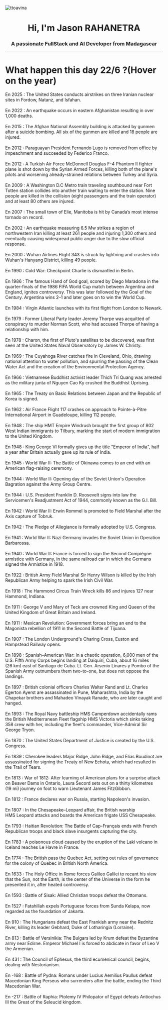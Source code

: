 
<p align="left"> <img src="https://komarev.com/ghpvc/?username=ttoavina&label=Profile%20views&color=0e75b6&style=flat" alt="ttoavina" /> </p>
<h1 align="center">Hi, I'm Jason RAHANETRA</h1>
<h3 align="center">A passionate FullStack and AI Developer from Madagascar</h3>
    
<hr/>
<h1> What happen this day 22/6 ?(Hover on the year)</h1>

En 2025 : The United States conducts airstrikes on three Iranian nuclear sites in Fordow, Natanz, and Isfahan.
<br/><br/>
En 2022 : An earthquake occurs in eastern Afghanistan resulting in over 1,000 deaths.
<br/><br/>
En 2015 : The Afghan National Assembly building is attacked by gunmen after a suicide bombing. All six of the gunmen are killed and 18 people are injured.
<br/><br/>
En 2012 : Paraguayan President Fernando Lugo is removed from office by impeachment and succeeded by Federico Franco.
<br/><br/>
En 2012 : A Turkish Air Force McDonnell Douglas F-4 Phantom II fighter plane is shot down by the Syrian Armed Forces, killing both of the plane's pilots and worsening already-strained relations between Turkey and Syria.
<br/><br/>
En 2009 : A Washington D.C Metro train traveling southbound near Fort Totten station collides into another train waiting to enter the station. Nine people are killed in the collision (eight passengers and the train operator) and at least 80 others are injured.
<br/><br/>
En 2007 : The small town of Elie, Manitoba is hit by Canada’s most intense tornado on record.
<br/><br/>
En 2002 : An earthquake measuring 6.5 Mw strikes a region of northwestern Iran killing at least 261 people and injuring 1,300 others and eventually causing widespread public anger due to the slow official response.
<br/><br/>
En 2000 : Wuhan Airlines Flight 343 is struck by lightning and crashes into Wuhan's Hanyang District, killing 49 people.
<br/><br/>
En 1990 : Cold War: Checkpoint Charlie is dismantled in Berlin.
<br/><br/>
En 1986 : The famous Hand of God goal, scored by Diego Maradona in the quarter-finals of the 1986 FIFA World Cup match between Argentina and England, ignites controversy. This was later followed by the Goal of the Century. Argentina wins 2–1 and later goes on to win the World Cup.
<br/><br/>
En 1984 : Virgin Atlantic launches with its first flight from London to Newark.
<br/><br/>
En 1979 : Former Liberal Party leader Jeremy Thorpe was acquitted of conspiracy to murder Norman Scott, who had accused Thorpe of having a relationship with him.
<br/><br/>
En 1978 : Charon, the first of Pluto's satellites to be discovered, was first seen at the United States Naval Observatory by James W. Christy.
<br/><br/>
En 1969 : The Cuyahoga River catches fire in Cleveland, Ohio, drawing national attention to water pollution, and spurring the passing of the Clean Water Act and the creation of the Environmental Protection Agency.
<br/><br/>
En 1966 : Vietnamese Buddhist activist leader Thích Trí Quang was arrested as the military junta of Nguyen Cao Ky crushed the Buddhist Uprising.
<br/><br/>
En 1965 : The Treaty on Basic Relations between Japan and the Republic of Korea is signed.
<br/><br/>
En 1962 : Air France Flight 117 crashes on approach to Pointe-à-Pitre International Airport in Guadeloupe, killing 112 people.
<br/><br/>
En 1948 : The ship HMT Empire Windrush brought the first group of 802 West Indian immigrants to Tilbury, marking the start of modern immigration to the United Kingdom.
<br/><br/>
En 1948 : King George VI formally gives up the title "Emperor of India", half a year after Britain actually gave up its rule of India.
<br/><br/>
En 1945 : World War II: The Battle of Okinawa comes to an end with an American flag-raising ceremony.
<br/><br/>
En 1944 : World War II: Opening day of the Soviet Union's Operation Bagration against the Army Group Centre.
<br/><br/>
En 1944 : U.S. President Franklin D. Roosevelt signs into law the Servicemen's Readjustment Act of 1944, commonly known as the G.I. Bill.
<br/><br/>
En 1942 : World War II: Erwin Rommel is promoted to Field Marshal after the Axis capture of Tobruk.
<br/><br/>
En 1942 : The Pledge of Allegiance is formally adopted by U.S. Congress.
<br/><br/>
En 1941 : World War II: Nazi Germany invades the Soviet Union in Operation Barbarossa.
<br/><br/>
En 1940 : World War II: France is forced to sign the Second Compiègne armistice with Germany, in the same railroad car in which the Germans signed the Armistice in 1918.
<br/><br/>
En 1922 : British Army Field Marshal Sir Henry Wilson is killed by the Irish Republican Army helping to spark the Irish Civil War.
<br/><br/>
En 1918 : The Hammond Circus Train Wreck kills 86 and injures 127 near Hammond, Indiana.
<br/><br/>
En 1911 : George V and Mary of Teck are crowned King and Queen of the United Kingdom of Great Britain and Ireland.
<br/><br/>
En 1911 : Mexican Revolution: Government forces bring an end to the Magonista rebellion of 1911 in the Second Battle of Tijuana.
<br/><br/>
En 1907 : The London Underground's Charing Cross, Euston and Hampstead Railway opens.
<br/><br/>
En 1898 : Spanish–American War: In a chaotic operation, 6,000 men of the U.S. Fifth Army Corps begins landing at Daiquirí, Cuba, about 16 miles (26 km) east of Santiago de Cuba. Lt. Gen. Arsenio Linares y Pombo of the Spanish Army outnumbers them two-to-one, but does not oppose the landings.
<br/><br/>
En 1897 : British colonial officers Charles Walter Rand and Lt. Charles Egerton Ayerst are assassinated in Pune, Maharashtra, India by the Chapekar brothers and Mahadeo Vinayak Ranade, who are later caught and hanged.
<br/><br/>
En 1893 : The Royal Navy battleship HMS Camperdown accidentally rams the British Mediterranean Fleet flagship HMS Victoria which sinks taking 358 crew with her, including the fleet's commander, Vice-Admiral Sir George Tryon.
<br/><br/>
En 1870 : The United States Department of Justice is created by the U.S. Congress.
<br/><br/>
En 1839 : Cherokee leaders Major Ridge, John Ridge, and Elias Boudinot are assassinated for signing the Treaty of New Echota, which had resulted in the Trail of Tears.
<br/><br/>
En 1813 : War of 1812: After learning of American plans for a surprise attack on Beaver Dams in Ontario, Laura Secord sets out on a thirty kilometres (19 mi) journey on foot to warn Lieutenant James FitzGibbon.
<br/><br/>
En 1812 : France declares war on Russia, starting Napoleon's invasion.
<br/><br/>
En 1807 : In the Chesapeake–Leopard affair, the British warship HMS Leopard attacks and boards the American frigate USS Chesapeake.
<br/><br/>
En 1793 : Haitian Revolution: The Battle of Cap-Français ends with French Republican troops and black slave insurgents capturing the city.
<br/><br/>
En 1783 : A poisonous cloud caused by the eruption of the Laki volcano in Iceland reaches Le Havre in France.
<br/><br/>
En 1774 : The British pass the Quebec Act, setting out rules of governance for the colony of Quebec in British North America.
<br/><br/>
En 1633 : The Holy Office in Rome forces Galileo Galilei to recant his view that the Sun, not the Earth, is the center of the Universe in the form he presented it in, after heated controversy.
<br/><br/>
En 1593 : Battle of Sisak: Allied Christian troops defeat the Ottomans.
<br/><br/>
En 1527 : Fatahillah expels Portuguese forces from Sunda Kelapa, now regarded as the foundation of Jakarta.
<br/><br/>
En 910 : The Hungarians defeat the East Frankish army near the Rednitz River, killing its leader Gebhard, Duke of Lotharingia (Lorraine).
<br/><br/>
En 813 : Battle of Versinikia: The Bulgars led by Krum defeat the Byzantine army near Edirne. Emperor Michael I is forced to abdicate in favor of Leo V the Armenian.
<br/><br/>
En 431 : The Council of Ephesus, the third ecumenical council, begins, dealing with Nestorianism.
<br/><br/>
En -168 : Battle of Pydna: Romans under Lucius Aemilius Paullus defeat Macedonian King Perseus who surrenders after the battle, ending the Third Macedonian War.
<br/><br/>
En -217 : Battle of Raphia: Ptolemy IV Philopator of Egypt defeats Antiochus III the Great of the Seleucid kingdom.
<br/><br/>
